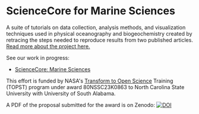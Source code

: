 # ScienceCore for Marine Sciences

A suite of tutorials on data collection, analysis methods, and visualization techniques used in physical oceanography and biogeochemistry created by retracing the steps needed to reproduce results from two published articles.  [Read more about the project here.](https://github.com/sciencecore-marine-sciences/.github/blob/main/README.md)

See our work in progress:
- [ScienceCore: Marine Sciences](https://sciencecore-marine-sciences.github.io/intro.html)

This effort is funded by NASA's [Transform to Open Science](https://nasa.github.io/Transform-to-Open-Science) Training (TOPST) program under award 80NSSC23K0863 to North Carolina State University with University of South Alabama.

A PDF of the proposal submitted for the award is on Zenodo:
[![DOI](https://zenodo.org/badge/DOI/10.5281/zenodo.8231666.svg)](https://doi.org/10.5281/zenodo.8231666)

